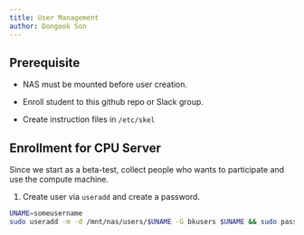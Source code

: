 ```yaml
---
title: User Management
author: Dongook Son
---
```


## Prerequisite

- NAS must be mounted before user creation.

- Enroll student to this github repo or Slack group.

- Create instruction files in `/etc/skel`


## Enrollment for CPU Server

Since we start as a beta-test, collect people who wants to participate and use the compute machine. 

1. Create user via `useradd` and create a password.

```bash
UNAME=someusername
sudo useradd -m -d /mnt/nas/users/$UNAME -G bkusers $UNAME && sudo passwd $UNAME
```

